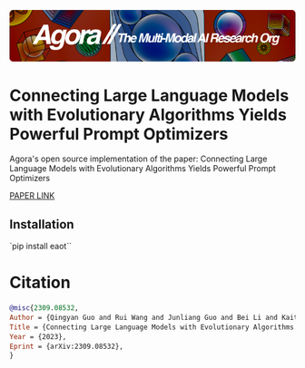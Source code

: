 [![Multi-Modality](agorabanner.png)](https://discord.gg/qUtxnK2NMf)

# Connecting Large Language Models with Evolutionary Algorithms Yields Powerful Prompt Optimizers
Agora's open source implementation of the paper: Connecting Large Language Models with Evolutionary Algorithms Yields Powerful Prompt Optimizers

[PAPER LINK](https://arxiv.org/pdf/2309.08532.pdf)

## Installation

`pip install eaot``

# Citation
```BibTeX
@misc{2309.08532,
Author = {Qingyan Guo and Rui Wang and Junliang Guo and Bei Li and Kaitao Song and Xu Tan and Guoqing Liu and Jiang Bian and Yujiu Yang},
Title = {Connecting Large Language Models with Evolutionary Algorithms Yields Powerful Prompt Optimizers},
Year = {2023},
Eprint = {arXiv:2309.08532},
}
```